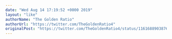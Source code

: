 ```yaml
---
date: "Wed Aug 14 17:19:52 +0000 2019"
layout: "like"
authorName: "The Golden Ratio"
authorUrl: "https://twitter.com/TheGoldenRatio4"
originalPost: "https://twitter.com/TheGoldenRatio4/status/1161688903876841472"
---
```

